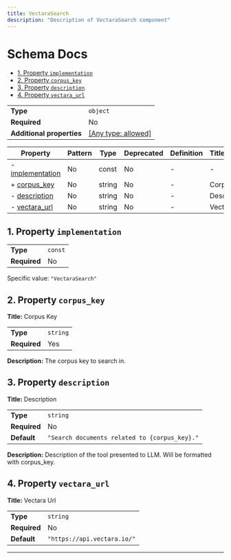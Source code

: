 ```yaml
---
title: VectaraSearch
description: "Description of VectaraSearch component"
---
```

# Schema Docs

- [1. Property `implementation`](#implementation)
- [2. Property `corpus_key`](#corpus_key)
- [3. Property `description`](#description)
- [4. Property `vectara_url`](#vectara_url)

|                           |                                                                           |
| ------------------------- | ------------------------------------------------------------------------- |
| **Type**                  | `object`                                                                  |
| **Required**              | No                                                                        |
| **Additional properties** | [[Any type: allowed]](# "Additional Properties of any type are allowed.") |

| Property                             | Pattern | Type   | Deprecated | Definition | Title/Description |
| ------------------------------------ | ------- | ------ | ---------- | ---------- | ----------------- |
| - [implementation](#implementation ) | No      | const  | No         | -          | -                 |
| + [corpus_key](#corpus_key )         | No      | string | No         | -          | Corpus Key        |
| - [description](#description )       | No      | string | No         | -          | Description       |
| - [vectara_url](#vectara_url )       | No      | string | No         | -          | Vectara Url       |

## <a name="implementation"></a>1. Property `implementation`

|              |         |
| ------------ | ------- |
| **Type**     | `const` |
| **Required** | No      |

Specific value: `"VectaraSearch"`

## <a name="corpus_key"></a>2. Property `corpus_key`

**Title:** Corpus Key

|              |          |
| ------------ | -------- |
| **Type**     | `string` |
| **Required** | Yes      |

**Description:** The corpus key to search in.

## <a name="description"></a>3. Property `description`

**Title:** Description

|              |                                               |
| ------------ | --------------------------------------------- |
| **Type**     | `string`                                      |
| **Required** | No                                            |
| **Default**  | `"Search documents related to {corpus_key}."` |

**Description:** Description of the tool presented to LLM. Will be formatted with corpus_key.

## <a name="vectara_url"></a>4. Property `vectara_url`

**Title:** Vectara Url

|              |                             |
| ------------ | --------------------------- |
| **Type**     | `string`                    |
| **Required** | No                          |
| **Default**  | `"https://api.vectara.io/"` |

----------------------------------------------------------------------------------------------------------------------------
